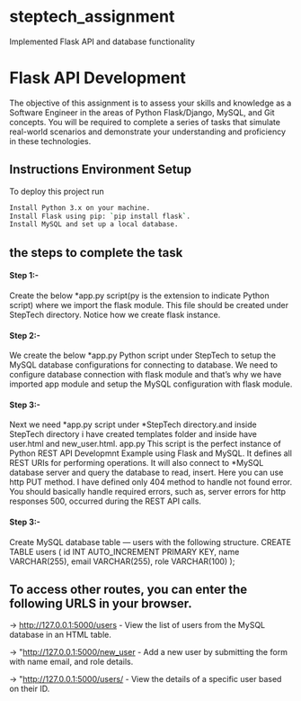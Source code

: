 # steptech_assignment
Implemented Flask API and database functionality

# Flask API Development


The objective of this assignment is to assess your skills and knowledge as a Software Engineer in the areas of Python Flask/Django, MySQL, and Git concepts. You will be required to complete a series of tasks that
simulate real-world scenarios and demonstrate your understanding and proficiency in these technologies.


## Instructions Environment Setup

To deploy this project run

```bash
Install Python 3.x on your machine.
Install Flask using pip: `pip install flask`.
Install MySQL and set up a local database.
```


## the steps to complete the task

#### Step 1:-
Create the below *app.py script(py is the extension to indicate Python script) where we import the flask module. This file should be created under StepTech directory. Notice how we create flask instance.


#### Step 2:-
We create the below *app.py Python script under StepTech  to setup the MySQL database configurations for connecting to database. We need to configure database connection with flask module and that’s why we have imported app module and setup the MySQL configuration with flask module.


#### Step 3:-
Next we need *app.py script under *StepTech  directory.and inside StepTech directory i have created templates folder and inside have user.html and new_user.html.
app.py This script is the perfect instance of Python REST API Developmnt Example using Flask and MySQL. It defines all REST URIs for performing operations. It will also connect to *MySQL database server and query the database to read, insert. Here you can use http PUT method. I have defined only 404 method to handle not found error. You should basically handle required errors, such as, server errors for http responses 500, occurred during the REST API calls.


#### Step 3:-
Create MySQL database table — users with the following structure.
CREATE TABLE users (
  id INT AUTO_INCREMENT PRIMARY KEY,
  name VARCHAR(255),
  email VARCHAR(255),
  role VARCHAR(100)
);

## To access other routes, you can enter the following URLS in your browser.


->
http://127.0.0.1:5000/users - View the list of users from the MySQL database in an HTML table.

->
"http://127.0.0.1:5000/new_user - Add a new user by submitting the form with name email, and role details.

->
"http://127.0.0.1:5000/users/<id> - View the details of a specific user based on their ID.

